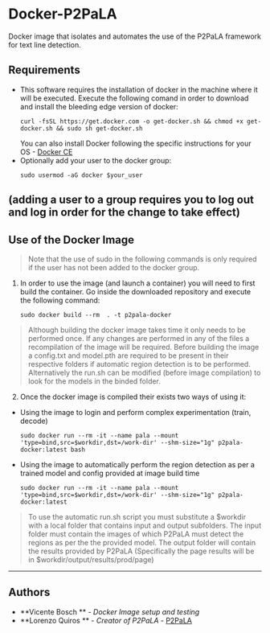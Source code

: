 # Docker-P2PaLA

 Docker image that isolates and automates the use of the P2PaLA framework for text line detection. 

## Requirements

- This software requires the installation of docker in the machine where it will be executed. Execute
the following comand in order to download and install the bleeding edge version of docker: 
	```
	curl -fsSL https://get.docker.com -o get-docker.sh && chmod +x get-docker.sh && sudo sh get-docker.sh
	```
	You can also install Docker following the specific instructions for your OS - [Docker CE](https://docs.docker.com/install/overview/)
- Optionally add your user to the docker group:
	```
	sudo usermod -aG docker $your_user
	```
(adding a user to a group requires you to log out and log in order for the change to take effect)
--- 

## Use of the Docker Image

> Note that the use of sudo in the following commands is only required if the user has not been added to the docker group. 

1. In order to use the image (and launch a container)  you will need to first build the container. Go inside
the downloaded repository and execute the following command: 
	```
	sudo docker build --rm  . -t p2pala-docker
	```
> Although building the docker image takes time it only needs to be performed once. If any changes are performed
in any of the files a recompilation of the image will be required. Before building the image a config.txt and model.pth
are required to be present in their respective folders if automatic region detection is to be performed. Alternatively
the run.sh can be modified (before image compilation) to look for the models in the binded folder. 

2. Once the docker image is compiled their exists two ways of using it: 

* Using the image to login and perform complex experimentation (train, decode) 
	```
	sudo docker run --rm -it --name pala --mount 'type=bind,src=$workdir,dst=/work-dir' --shm-size="1g" p2pala-docker:latest bash
	```
* Using the image to automatically perform the region detection as per a trained model and config provided at image build time
	```
	sudo docker run --rm -it --name pala --mount 'type=bind,src=$workdir,dst=/work-dir' --shm-size="1g" p2pala-docker:latest
	```
> To use the automatic run.sh script you must substitute a $workdir with a local folder that contains input and
output subfolders. The input folder must contain the images of which P2PaLA must detect the regions as per the 
the provided model. The output folder will contain the results provided by P2PaLA (Specifically the page
results will be in $workdir/output/results/prod/page) 

---

## Authors
* **Vicente Bosch ** - *Docker Image setup and testing*
* **Lorenzo Quiros ** - *Creator of P2PaLA* - [P2PaLA](https://github.com/lquirosd/P2PaLA)
